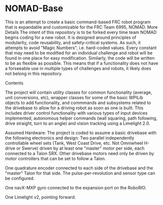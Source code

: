 # NOMAD-Base
This is an attempt to create a basic command-based FRC robot program that is expandable and customizable for the FRC Team 6995, NOMAD.
More Details
The intent of this repository is to be forked every time team NOMAD begins coding for a new robot. It is designed around principles of modularity, code reusability, and safety-critical systems. As such, it attempts to avoid "Magic Numbers", i.e. hard-coded values. Every constant that may need to be modified for an individual challenge and robot will be found in one place for easy modification. Similarly, the code will be written to be as flexible as possible. This means that if a functionality does not have a forseeable use in multiple types of challenges and robots, it likely does not belong in this repository.

Contents

 The project will contain utility classes for common functionality (average, unit conversions, etc), wrapper classes for some of the basic WPILib objects to add functionality, and commmands and subsystems related to the drivebase to allow for a driving robot as soon as one is built. This includes driver control functionality with various types of input devices implemented, autonomous helper commands (wall squaring, path following, drive straight, turn to an angle) and vision tracking using a Limelight 2.0.

 Assumed Hardware:
 The project is coded to assume a basic drivebase with the following electronics and design:
 Two parallel independently controllable wheel sets (Tank, West Coast Drive, etc. Not Omniwheel H-drive or Swerve) driven by at least one "master" motor per side, each connected to a Talon SRX. Other drivebase motors need only be driven by motor controllers that can be set to follow a Talon.

 One quadrature encoder connected to each side of the drivebase and the "master" Talon for that side. The pulse-per-revolution and sensor type can be configured.

 One navX-MXP gyro connected to the expansion port on the RoboRIO.

 One Limelight v2, pointing forward.



 
